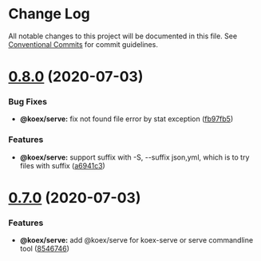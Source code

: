 # Change Log

All notable changes to this project will be documented in this file.
See [Conventional Commits](https://conventionalcommits.org) for commit guidelines.

# [0.8.0](https://github.com/koexjs/koex/compare/v0.7.0...v0.8.0) (2020-07-03)


### Bug Fixes

* **@koex/serve:** fix not found file error by stat exception ([fb97fb5](https://github.com/koexjs/koex/commit/fb97fb5b2a7f44de4001395116b611c7917e7194))


### Features

* **@koex/serve:** support suffix with -S, --suffix json,yml, which is to try files with suffix ([a6941c3](https://github.com/koexjs/koex/commit/a6941c3ab9e557226d02b674987c95d5ae390ee6))





# [0.7.0](https://github.com/koexjs/koex/compare/v0.6.0...v0.7.0) (2020-07-03)


### Features

* **@koex/serve:** add @koex/serve for koex-serve or serve commandline tool ([8546746](https://github.com/koexjs/koex/commit/854674669d0a713d634bf812c78b43fdf37266aa))
